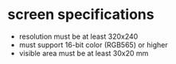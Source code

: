 # screen specifications

- resolution must be at least 320x240
- must support 16-bit color (RGB565) or higher
- visible area must be at least 30x20 mm